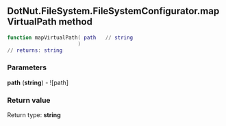 ## DotNut.FileSystem.FileSystemConfigurator.mapVirtualPath method


```lua
function mapVirtualPath( path   // string
                       )
// returns: string
```


### Parameters

**path** (**string**) - ![path]

### Return value

Return type: **string**

